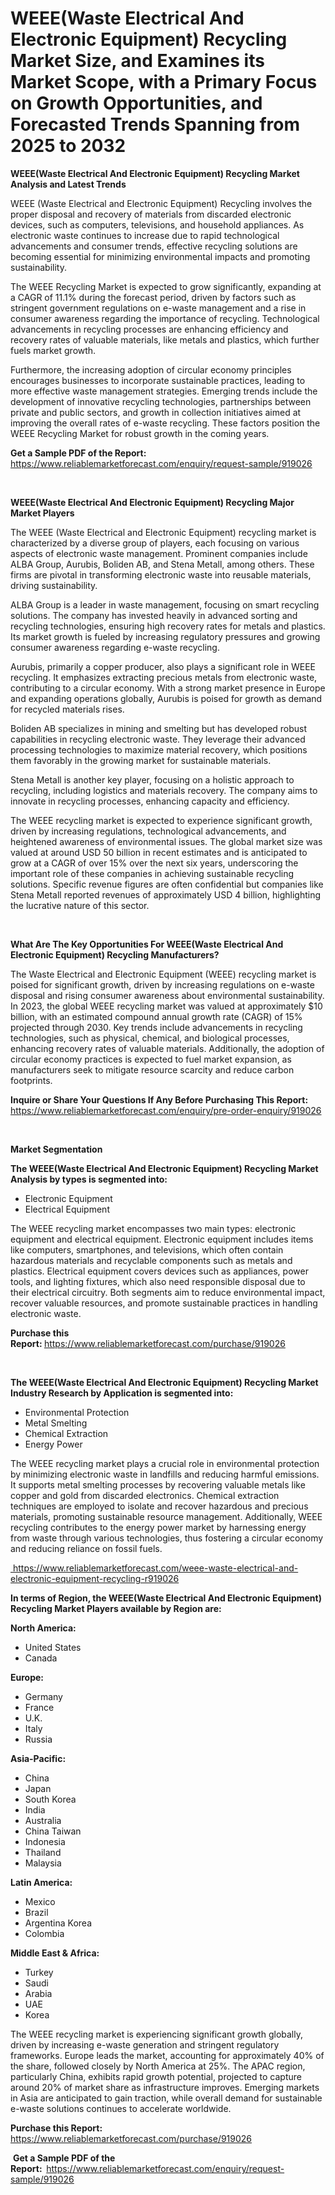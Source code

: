 <p><h1>WEEE(Waste Electrical And Electronic Equipment) Recycling Market Size, and Examines its Market Scope, with a Primary Focus on Growth Opportunities, and Forecasted Trends Spanning from 2025 to 2032</h1></p><p><strong>WEEE(Waste Electrical And Electronic Equipment) Recycling Market Analysis and Latest Trends</strong></p>
<p><p>WEEE (Waste Electrical and Electronic Equipment) Recycling involves the proper disposal and recovery of materials from discarded electronic devices, such as computers, televisions, and household appliances. As electronic waste continues to increase due to rapid technological advancements and consumer trends, effective recycling solutions are becoming essential for minimizing environmental impacts and promoting sustainability.</p><p>The WEEE Recycling Market is expected to grow significantly, expanding at a CAGR of 11.1% during the forecast period, driven by factors such as stringent government regulations on e-waste management and a rise in consumer awareness regarding the importance of recycling. Technological advancements in recycling processes are enhancing efficiency and recovery rates of valuable materials, like metals and plastics, which further fuels market growth. </p><p>Furthermore, the increasing adoption of circular economy principles encourages businesses to incorporate sustainable practices, leading to more effective waste management strategies. Emerging trends include the development of innovative recycling technologies, partnerships between private and public sectors, and growth in collection initiatives aimed at improving the overall rates of e-waste recycling. These factors position the WEEE Recycling Market for robust growth in the coming years.</p></p>
<p><strong>Get a Sample PDF of the Report:&nbsp;</strong> <a href="https://www.reliablemarketforecast.com/enquiry/request-sample/919026?utm_campaign=3013&utm_medium=2&utm_source=Github&utm_content=ia&utm_term=15042025&utm_id=weeewaste-electrical-and-electronic-equipment-recycling">https://www.reliablemarketforecast.com/enquiry/request-sample/919026</a></p>
<p>&nbsp;</p>
<p><strong>WEEE(Waste Electrical And Electronic Equipment) Recycling Major Market Players</strong></p>
<p><p>The WEEE (Waste Electrical and Electronic Equipment) recycling market is characterized by a diverse group of players, each focusing on various aspects of electronic waste management. Prominent companies include ALBA Group, Aurubis, Boliden AB, and Stena Metall, among others. These firms are pivotal in transforming electronic waste into reusable materials, driving sustainability.</p><p>ALBA Group is a leader in waste management, focusing on smart recycling solutions. The company has invested heavily in advanced sorting and recycling technologies, ensuring high recovery rates for metals and plastics. Its market growth is fueled by increasing regulatory pressures and growing consumer awareness regarding e-waste recycling.</p><p>Aurubis, primarily a copper producer, also plays a significant role in WEEE recycling. It emphasizes extracting precious metals from electronic waste, contributing to a circular economy. With a strong market presence in Europe and expanding operations globally, Aurubis is poised for growth as demand for recycled materials rises.</p><p>Boliden AB specializes in mining and smelting but has developed robust capabilities in recycling electronic waste. They leverage their advanced processing technologies to maximize material recovery, which positions them favorably in the growing market for sustainable materials.</p><p>Stena Metall is another key player, focusing on a holistic approach to recycling, including logistics and materials recovery. The company aims to innovate in recycling processes, enhancing capacity and efficiency.</p><p>The WEEE recycling market is expected to experience significant growth, driven by increasing regulations, technological advancements, and heightened awareness of environmental issues. The global market size was valued at around USD 50 billion in recent estimates and is anticipated to grow at a CAGR of over 15% over the next six years, underscoring the important role of these companies in achieving sustainable recycling solutions. Specific revenue figures are often confidential but companies like Stena Metall reported revenues of approximately USD 4 billion, highlighting the lucrative nature of this sector.</p></p>
<p>&nbsp;</p>
<p><strong>What Are The Key Opportunities For WEEE(Waste Electrical And Electronic Equipment) Recycling Manufacturers?</strong></p>
<p><p>The Waste Electrical and Electronic Equipment (WEEE) recycling market is poised for significant growth, driven by increasing regulations on e-waste disposal and rising consumer awareness about environmental sustainability. In 2023, the global WEEE recycling market was valued at approximately $10 billion, with an estimated compound annual growth rate (CAGR) of 15% projected through 2030. Key trends include advancements in recycling technologies, such as physical, chemical, and biological processes, enhancing recovery rates of valuable materials. Additionally, the adoption of circular economy practices is expected to fuel market expansion, as manufacturers seek to mitigate resource scarcity and reduce carbon footprints.</p></p>
<p><strong>Inquire or Share Your Questions If Any Before Purchasing This Report:</strong> <a href="https://www.reliablemarketforecast.com/enquiry/pre-order-enquiry/919026?utm_campaign=3013&utm_medium=2&utm_source=Github&utm_content=ia&utm_term=15042025&utm_id=weeewaste-electrical-and-electronic-equipment-recycling">https://www.reliablemarketforecast.com/enquiry/pre-order-enquiry/919026</a></p>
<p>&nbsp;</p>
<p><strong>Market Segmentation</strong></p>
<p><strong>The WEEE(Waste Electrical And Electronic Equipment) Recycling Market Analysis by types is segmented into:</strong></p>
<p><ul><li>Electronic Equipment</li><li>Electrical Equipment</li></ul></p>
<p><p>The WEEE recycling market encompasses two main types: electronic equipment and electrical equipment. Electronic equipment includes items like computers, smartphones, and televisions, which often contain hazardous materials and recyclable components such as metals and plastics. Electrical equipment covers devices such as appliances, power tools, and lighting fixtures, which also need responsible disposal due to their electrical circuitry. Both segments aim to reduce environmental impact, recover valuable resources, and promote sustainable practices in handling electronic waste.</p></p>
<p><strong>Purchase this Report:&nbsp;</strong><a href="https://www.reliablemarketforecast.com/purchase/919026?utm_campaign=3013&utm_medium=2&utm_source=Github&utm_content=ia&utm_term=15042025&utm_id=weeewaste-electrical-and-electronic-equipment-recycling">https://www.reliablemarketforecast.com/purchase/919026</a></p>
<p>&nbsp;</p>
<p><strong>The WEEE(Waste Electrical And Electronic Equipment) Recycling Market Industry Research by Application is segmented into:</strong></p>
<p><ul><li>Environmental Protection</li><li>Metal Smelting</li><li>Chemical Extraction</li><li>Energy Power</li></ul></p>
<p><p>The WEEE recycling market plays a crucial role in environmental protection by minimizing electronic waste in landfills and reducing harmful emissions. It supports metal smelting processes by recovering valuable metals like copper and gold from discarded electronics. Chemical extraction techniques are employed to isolate and recover hazardous and precious materials, promoting sustainable resource management. Additionally, WEEE recycling contributes to the energy power market by harnessing energy from waste through various technologies, thus fostering a circular economy and reducing reliance on fossil fuels.</p></p>
<p><a href="https://www.reliablemarketforecast.com/weee-waste-electrical-and-electronic-equipment-recycling-r919026?utm_campaign=3013&utm_medium=2&utm_source=Github&utm_content=ia&utm_term=15042025&utm_id=weeewaste-electrical-and-electronic-equipment-recycling">&nbsp;https://www.reliablemarketforecast.com/weee-waste-electrical-and-electronic-equipment-recycling-r919026</a></p>
<p><strong>In terms of Region, the WEEE(Waste Electrical And Electronic Equipment) Recycling Market Players available by Region are:</strong></p>
<p>
    <p> <strong> North America: </strong>
        <ul>
            <li>United States</li>
            <li>Canada</li>
        </ul>
        </p> 
    <p> <strong> Europe: </strong>
        <ul>
            <li>Germany</li>
            <li>France</li>
            <li>U.K.</li>
            <li>Italy</li>
            <li>Russia</li>
        </ul>
        </p> 
    <p> <strong> Asia-Pacific: </strong>
        <ul>
            <li>China</li>
            <li>Japan</li>
            <li>South Korea</li>
            <li>India</li>
            <li>Australia</li>
            <li>China Taiwan</li>
            <li>Indonesia</li>
            <li>Thailand</li>
            <li>Malaysia</li>
        </ul>
        </p> 
    <p> <strong> Latin America: </strong>
        <ul>
            <li>Mexico</li>
            <li>Brazil</li>
            <li>Argentina Korea</li>
            <li>Colombia</li>
        </ul>
        </p> 
    <p> <strong> Middle East & Africa: </strong>
        <ul>
            <li>Turkey</li>
            <li>Saudi</li>
            <li>Arabia</li>
            <li>UAE</li>
            <li>Korea</li>
        </ul>
    </p>
    </p>
<p><p>The WEEE recycling market is experiencing significant growth globally, driven by increasing e-waste generation and stringent regulatory frameworks. Europe leads the market, accounting for approximately 40% of the share, followed closely by North America at 25%. The APAC region, particularly China, exhibits rapid growth potential, projected to capture around 20% of market share as infrastructure improves. Emerging markets in Asia are anticipated to gain traction, while overall demand for sustainable e-waste solutions continues to accelerate worldwide.</p></p>
<p><strong>Purchase this Report: </strong><a href="https://www.reliablemarketforecast.com/purchase/919026?utm_campaign=3013&utm_medium=2&utm_source=Github&utm_content=ia&utm_term=15042025&utm_id=weeewaste-electrical-and-electronic-equipment-recycling">https://www.reliablemarketforecast.com/purchase/919026</a></p>
<p>&nbsp;<strong>Get a Sample PDF of the Report:&nbsp;&nbsp;</strong><a href="https://www.reliablemarketforecast.com/enquiry/request-sample/919026?utm_campaign=3013&utm_medium=2&utm_source=Github&utm_content=ia&utm_term=15042025&utm_id=weeewaste-electrical-and-electronic-equipment-recycling">https://www.reliablemarketforecast.com/enquiry/request-sample/919026</a></p>
<p><strong></strong></p>
<p><p></p><p></p><p></p></p>